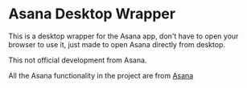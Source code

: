# Asana Desktop Wrapper

This is a desktop wrapper for the Asana app, don't have to open your browser to use it, just made to open Asana directly from desktop.

This not official development from Asana.

All the Asana functionality  in the project are from [Asana](https://www.asana.com)